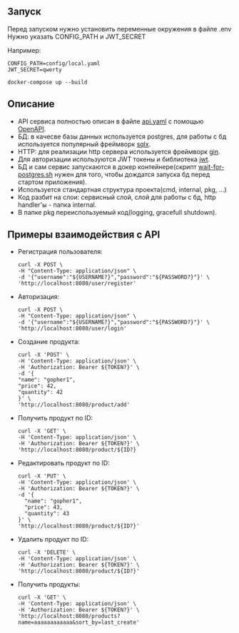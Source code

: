 ## Запуск

Перед запуском нужно установить переменные окружения в файле .env
Нужно указать CONFIG_PATH и JWT_SECRET

Например:
```shell
CONFIG_PATH=config/local.yaml
JWT_SECRET=qwerty
```

```shell
docker-compose up --build 
```

## Описание
* API сервиса полностью описан в файле [api.yaml](api/api.yaml) с помощью [OpenAPI](https://www.openapis.org/). 
* БД: в качесве базы данных используется postgres, для работы с бд используется популярный фреймворк [sqlx](https://github.com/jmoiron/sqlx).
* HTTP: для реализации http сервера используется фреймворк [gin](https://github.com/gin-gonic/gin).
* Для авторизации используются JWT токены и библиотека [jwt](https://github.com/golang-jwt/jwt).
* БД и сам сервис запускаются в докер контейнере(скрипт [wait-for-postgres.sh](wait-for-postgres.sh) нужен для того, чтобы дождатся запуска бд перед стартом приложения).
* Используется стандартная структура проекта(cmd, internal, pkg, ...)
* Код разбит на слои: сервисный слой, слой для работы с бд, http handler'ы - папка internal.
* В папке pkg переиспользуемый код(logging, gracefull shutdown).


## Примеры взаимодействия с API

* Регистрация пользователя:
    ```shell
    curl -X POST \
    -H "Content-Type: application/json" \
    -d '{"username":"${USERNAME?}","password":"${PASSWORD?}"}' \
    'http://localhost:8080/user/register'
    ```

* Авторизация:
    ```shell
    curl -X POST \
    -H "Content-Type: application/json" \
    -d '{"username":"${USERNAME?}","password":"${PASSWORD?}"}' \
    'http://localhost:8080/user/login'
    ```

* Создание продукта:
    ```shell
    curl -X 'POST' \
    -H 'Content-Type: application/json' \
    -H 'Authorization: Bearer ${TOKEN?}' \
    -d '{
    "name": "gopher1",
    "price": 42,
    "quantity": 42
    }' \
    'http://localhost:8080/product/add'
    ```

* Получить продукт по ID:
    ```shell
    curl -X 'GET' \
    -H 'Content-Type: application/json' \
    -H 'Authorization: Bearer ${TOKEN?}' \
    'http://localhost:8080/product/${ID?}
    ```

* Редактировать продукт по ID:
    ```shell
    curl -X 'PUT' \
    -H 'Content-Type: application/json' \
    -H 'Authorization: Bearer ${TOKEN?}' \
    -d '{
      "name": "gopher1",
      "price": 43,
      "quantity": 43
    }' \
    'http://localhost:8080/product/${ID?}'
    ```
  
* Удалить продукт по ID:
    ```shell
    curl -X 'DELETE' \
    -H 'Content-Type: application/json' \
    -H 'Authorization: Bearer ${TOKEN?}' \
    'http://localhost:8080/product/${ID?}'
    ```
  
* Получить продукты:
    ```shell
    curl -X 'GET' \
    -H 'Content-Type: application/json' \
    -H 'Authorization: Bearer ${TOKEN?}' \
    'http://localhost:8080/products?name=aaaaaaaaaaaa&sort_by=last_create'
    ```
  